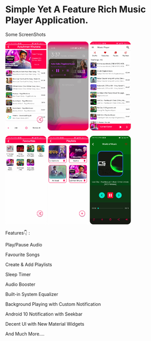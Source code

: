 <h1>Simple Yet A Feature Rich Music Player Application.</h1>

Some ScreenShots

<p>
<img src="https://github.com/Priyanshu21101997/Music_Player/blob/master/Screenshots/screen1.png" width="128"/>
<img src="https://github.com/Priyanshu21101997/Music_Player/blob/master/Screenshots/screen_6.png" width="128"/>
<img src="https://github.com/Priyanshu21101997/Music_Player/blob/master/Screenshots/screen_2.png" width="128"/>
</p>
<p>
<img src="https://github.com/Priyanshu21101997/Music_Player/blob/master/Screenshots/screen_3.png" width="128"/>
<img src="https://github.com/Priyanshu21101997/Music_Player/blob/master/Screenshots/screen_4.png" width="128"/>
<img src="https://github.com/Priyanshu21101997/Music_Player/blob/master/Screenshots/screen_5.png" width="128"/>
</p>

Features👇 :

<p>Play/Pause Audio</p>
<p>Favourite Songs</p>
<p>Create & Add Playlists</p>
<p>Sleep Timer</p>
<p>Audio Booster</p>
<p>Built-in System Equalizer</p>
<p>Background Playing with Custom Notification</p>
<p>Android 10 Notification with Seekbar</p>
<p>Decent UI with New Material Widgets</p>
<p>And Much More....</p>
